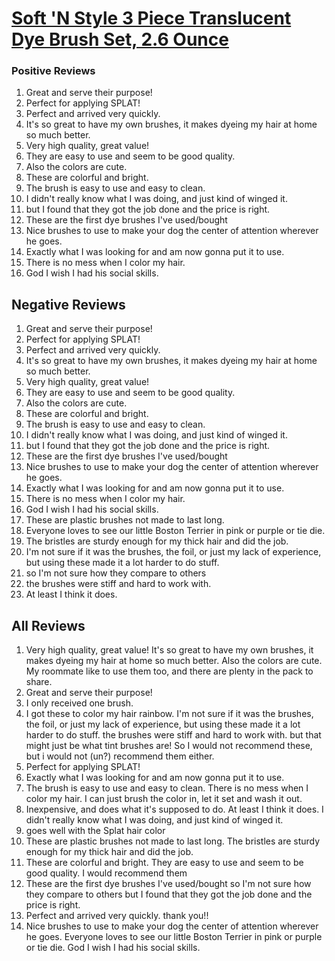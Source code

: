 # [Soft &#x27;N Style 3 Piece Translucent Dye Brush Set, 2.6 Ounce](https://products.checkmycream.com/products/Soft-&#x27;N-Style-3-Piece-Translucent-Dye-Brush-Set-2.6-Ounce.html)

### Positive Reviews

<ol>
      <li>Great and serve their purpose!</li>
      <li>Perfect for applying SPLAT!</li>
      <li>Perfect and arrived very quickly.</li>
      <li>It&#x27;s so great to have my own brushes, it makes dyeing my hair at home so much better.</li>
      <li>Very high quality, great value!</li>
      <li>They are easy to use and seem to be good quality.  </li>
      <li>Also the colors are cute.</li>
      <li>These are colorful and bright.  </li>
      <li>The brush is easy to use and easy to clean.  </li>
      <li>I didn&#x27;t really know what I was doing, and just kind of winged it.</li>
      <li>but I found that they got the job done and the price is right.</li>
      <li>These are the first dye brushes I&#x27;ve used/bought</li>
      <li>Nice brushes to use to make your dog the center of attention wherever he goes.  </li>
      <li>Exactly what I was looking for and am now gonna put it to use.</li>
      <li>There is no mess when I color my hair.  </li>
      <li>God I wish I had his social skills.</li>
</ol>


<h2>Negative Reviews</h2>
<ol>
<li> Great and serve their purpose!</li>
<li> Perfect for applying SPLAT!</li>
<li> Perfect and arrived very quickly.</li>
<li> It&#x27;s so great to have my own brushes, it makes dyeing my hair at home so much better.</li>
<li> Very high quality, great value!</li>
<li> They are easy to use and seem to be good quality.  </li>
<li> Also the colors are cute.</li>
<li> These are colorful and bright.  </li>
<li> The brush is easy to use and easy to clean.  </li>
<li> I didn&#x27;t really know what I was doing, and just kind of winged it.</li>
<li> but I found that they got the job done and the price is right.</li>
<li> These are the first dye brushes I&#x27;ve used/bought</li>
<li> Nice brushes to use to make your dog the center of attention wherever he goes.  </li>
<li> Exactly what I was looking for and am now gonna put it to use.</li>
<li> There is no mess when I color my hair.  </li>
<li> God I wish I had his social skills.</li>
<li> These are plastic brushes not made to last long.</li>
<li> Everyone loves to see our little Boston Terrier in pink or purple or tie die.  </li>
<li> The bristles are sturdy enough for my thick hair and did the job.</li>
<li> I&#x27;m not sure if it was the brushes, the foil, or just my lack of experience, but using these made it a lot harder to do stuff.</li>
<li> so I&#x27;m not sure how they compare to others</li>
<li> the brushes were stiff and hard to work with.</li>
<li> At least I think it does.  </li>
</ol>

<h2>All Reviews</h2>

<ol>
    <li> Very high quality, great value! It&#x27;s so great to have my own brushes, it makes dyeing my hair at home so much better. Also the colors are cute. My roommate like to use them too, and there are plenty in the pack to share.</li>
    <li> Great and serve their purpose!</li>
    <li> I only received one brush.</li>
    <li> I got these to color my hair rainbow. I&#x27;m not sure if it was the brushes, the foil, or just my lack of experience, but using these made it a lot harder to do stuff. the brushes were stiff and hard to work with. but that might just be what tint brushes are! So I would not recommend these, but i would not (un?) recommend them either.</li>
    <li> Perfect for applying SPLAT!</li>
    <li> Exactly what I was looking for and am now gonna put it to use.</li>
    <li> The brush is easy to use and easy to clean.  There is no mess when I color my hair.  I can just brush the color in, let it set and wash it out.</li>
    <li> Inexpensive, and does what it&#x27;s supposed to do.  At least I think it does.  I didn&#x27;t really know what I was doing, and just kind of winged it.</li>
    <li> goes well with the Splat hair color</li>
    <li> These are plastic brushes not made to last long. The bristles are sturdy enough for my thick hair and did the job.</li>
    <li> These are colorful and bright.  They are easy to use and seem to be good quality.  I would recommend them</li>
    <li> These are the first dye brushes I&#x27;ve used/bought so I&#x27;m not sure how they compare to others but I found that they got the job done and the price is right.</li>
    <li> Perfect and arrived very quickly. thank you!!</li>
    <li> Nice brushes to use to make your dog the center of attention wherever he goes.  Everyone loves to see our little Boston Terrier in pink or purple or tie die.  God I wish I had his social skills.</li>
</ol>




